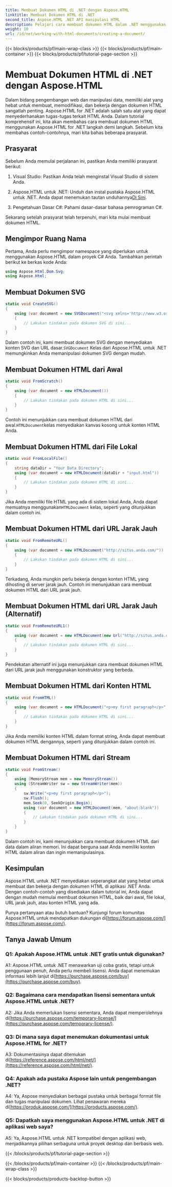 ```yaml
---
title: Membuat Dokumen HTML di .NET dengan Aspose.HTML
linktitle: Membuat Dokumen HTML di .NET
second_title: Aspose.HTML .NET API manipulasi HTML
description: Pelajari cara membuat dokumen HTML dalam .NET menggunakan Aspose.HTML, dari awal atau dari URL. Tutorial lengkap untuk pengembang web.
weight: 10
url: /id/net/working-with-html-documents/creating-a-document/
---
```


{{< blocks/products/pf/main-wrap-class >}}
{{< blocks/products/pf/main-container >}}
{{< blocks/products/pf/tutorial-page-section >}}

# Membuat Dokumen HTML di .NET dengan Aspose.HTML


Dalam bidang pengembangan web dan manipulasi data, memiliki alat yang hebat untuk membuat, memodifikasi, dan bekerja dengan dokumen HTML sangatlah penting. Aspose.HTML for .NET adalah salah satu alat yang dapat menyederhanakan tugas-tugas terkait HTML Anda. Dalam tutorial komprehensif ini, kita akan membahas cara membuat dokumen HTML menggunakan Aspose.HTML for .NET langkah demi langkah. Sebelum kita membahas contoh-contohnya, mari kita bahas beberapa prasyarat.

## Prasyarat

Sebelum Anda memulai perjalanan ini, pastikan Anda memiliki prasyarat berikut:

1. Visual Studio: Pastikan Anda telah menginstal Visual Studio di sistem Anda.

2. Aspose.HTML untuk .NET: Unduh dan instal pustaka Aspose.HTML untuk .NET. Anda dapat menemukan tautan unduhannya[Di Sini](https://releases.aspose.com/html/net/).

3. Pengetahuan Dasar C#: Pahami dasar-dasar bahasa pemrograman C#.

Sekarang setelah prasyarat telah terpenuhi, mari kita mulai membuat dokumen HTML.

## Mengimpor Ruang Nama

Pertama, Anda perlu mengimpor namespace yang diperlukan untuk menggunakan Aspose.HTML dalam proyek C# Anda. Tambahkan perintah berikut ke berkas kode Anda:

```csharp
using Aspose.Html.Dom.Svg;
using Aspose.Html;
```

## Membuat Dokumen SVG

```csharp
static void CreateSVG()
{
    using (var document = new SVGDocument("<svg xmlns='http://www.w3.org/2000/svg'><circle cx='50' cy='50' r='40'/></svg>", "tentang:blank"))
    {
        // Lakukan tindakan pada dokumen SVG di sini...
    }
}
```

 Dalam contoh ini, kami membuat dokumen SVG dengan menyediakan konten SVG dan URL dasar.`SVGDocument` Kelas dari Aspose.HTML untuk .NET memungkinkan Anda memanipulasi dokumen SVG dengan mudah.

## Membuat Dokumen HTML dari Awal

```csharp
static void FromScratch()
{
    using (var document = new HTMLDocument())
    {
        // Lakukan tindakan pada dokumen HTML di sini...
    }
}
```

 Contoh ini menunjukkan cara membuat dokumen HTML dari awal.`HTMLDocument`kelas menyediakan kanvas kosong untuk konten HTML Anda.

## Membuat Dokumen HTML dari File Lokal

```csharp
static void FromLocalFile()
{
    string dataDir = "Your Data Directory";
    using (var document = new HTMLDocument(dataDir + "input.html"))
    {
        // Lakukan tindakan pada dokumen HTML di sini...
    }
}
```

 Jika Anda memiliki file HTML yang ada di sistem lokal Anda, Anda dapat memuatnya menggunakan`HTMLDocument` kelas, seperti yang ditunjukkan dalam contoh ini.

## Membuat Dokumen HTML dari URL Jarak Jauh

```csharp
static void FromRemoteURL()
{
    using (var document = new HTMLDocument("http://situs.anda.com/"))
    {
        // Lakukan tindakan pada dokumen HTML di sini...
    }
}
```

Terkadang, Anda mungkin perlu bekerja dengan konten HTML yang dihosting di server jarak jauh. Contoh ini menunjukkan cara membuat dokumen HTML dari URL jarak jauh.

## Membuat Dokumen HTML dari URL Jarak Jauh (Alternatif)

```csharp
static void FromRemoteURL1()
{
    using (var document = new HTMLDocument(new Url("http://situs.anda.com/")))
    {
        // Lakukan tindakan pada dokumen HTML di sini...
    }
}
```

Pendekatan alternatif ini juga menunjukkan cara membuat dokumen HTML dari URL jarak jauh menggunakan konstruktor yang berbeda.

## Membuat Dokumen HTML dari Konten HTML

```csharp
static void FromHTML()
{
    using (var document = new HTMLDocument("<p>my first paragraph</p>", "."))
    {
        // Lakukan tindakan pada dokumen HTML di sini...
    }
}
```

Jika Anda memiliki konten HTML dalam format string, Anda dapat membuat dokumen HTML dengannya, seperti yang ditunjukkan dalam contoh ini.

## Membuat Dokumen HTML dari Stream

```csharp
static void FromStream()
{
    using (MemoryStream mem = new MemoryStream())
    using (StreamWriter sw = new StreamWriter(mem))
    {
        sw.Write("<p>my first paragraph</p>");
        sw.Flush();
        mem.Seek(0, SeekOrigin.Begin);
        using (var document = new HTMLDocument(mem, "about:blank"))
        {
            // Lakukan tindakan pada dokumen HTML di sini...
        }
    }
}
```

Dalam contoh ini, kami menunjukkan cara membuat dokumen HTML dari data dalam aliran memori. Ini dapat berguna saat Anda memiliki konten HTML dalam aliran dan ingin memanipulasinya.

## Kesimpulan

Aspose.HTML untuk .NET menyediakan seperangkat alat yang hebat untuk membuat dan bekerja dengan dokumen HTML di aplikasi .NET Anda. Dengan contoh-contoh yang disediakan dalam tutorial ini, Anda dapat dengan mudah memulai membuat dokumen HTML, baik dari awal, file lokal, URL jarak jauh, atau konten HTML yang ada.

 Punya pertanyaan atau butuh bantuan? Kunjungi forum komunitas Aspose.HTML untuk mendapatkan dukungan di[https://forum.aspose.com/](https://forum.aspose.com/).

## Tanya Jawab Umum

### Q1: Apakah Aspose.HTML untuk .NET gratis untuk digunakan?
 A1: Aspose.HTML untuk .NET menawarkan uji coba gratis, tetapi untuk penggunaan penuh, Anda perlu membeli lisensi. Anda dapat menemukan informasi lebih lanjut di[https://purchase.aspose.com/buy](https://purchase.aspose.com/buy).

### Q2: Bagaimana cara mendapatkan lisensi sementara untuk Aspose.HTML untuk .NET?
 A2: Jika Anda memerlukan lisensi sementara, Anda dapat memperolehnya di[https://purchase.aspose.com/temporary-license/](https://purchase.aspose.com/temporary-license/).

### Q3: Di mana saya dapat menemukan dokumentasi untuk Aspose.HTML for .NET?
A3: Dokumentasinya dapat ditemukan di[https://reference.aspose.com/html/net/](https://reference.aspose.com/html/net/).

### Q4: Apakah ada pustaka Aspose lain untuk pengembangan .NET?
 A4: Ya, Aspose menyediakan berbagai pustaka untuk berbagai format file dan tugas manipulasi dokumen. Lihat penawaran mereka di[https://produk.aspose.com/](https://products.aspose.com/).

### Q5: Dapatkah saya menggunakan Aspose.HTML untuk .NET di aplikasi web saya?
A5: Ya, Aspose.HTML untuk .NET kompatibel dengan aplikasi web, menjadikannya pilihan serbaguna untuk proyek desktop dan berbasis web.

{{< /blocks/products/pf/tutorial-page-section >}}

{{< /blocks/products/pf/main-container >}}
{{< /blocks/products/pf/main-wrap-class >}}

{{< blocks/products/products-backtop-button >}}
